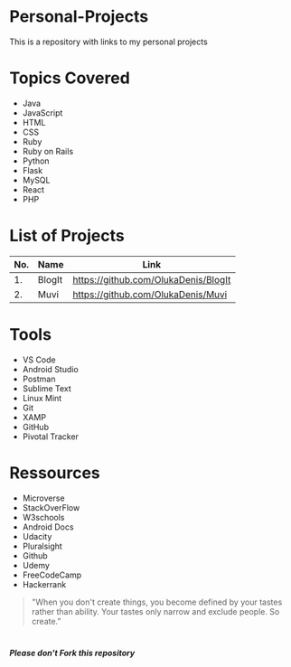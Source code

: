 # Personal-Projects
This is a repository with links to my personal projects

# Topics Covered
- Java
- JavaScript
- HTML
- CSS
- Ruby
- Ruby on Rails
- Python
- Flask
- MySQL
- React
- PHP

# List of Projects

| No. | Name | Link|
|---- | ---- | ----- |
| 1. | BlogIt | <https://github.com/OlukaDenis/BlogIt> |
| 2. | Muvi | <https://github.com/OlukaDenis/Muvi>|

# Tools
- VS Code
- Android Studio
- Postman
- Sublime Text
- Linux Mint
- Git
- XAMP
- GitHub
- Pivotal Tracker

# Ressources
- Microverse
- StackOverFlow
- W3schools
- Android Docs
- Udacity
- Pluralsight
- Github
- Udemy
- FreeCodeCamp
- Hackerrank

> "When you don't create things, you become defined by your tastes rather than ability. Your tastes only narrow and exclude people. So create.”

#
  ##### _Please don't Fork this repository_ 
#
